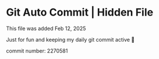 # Git Auto Commit | Hidden File

This file was added Feb 12, 2025

Just for fun and keeping my daily git commit active 🤪

commit number: 2270581
